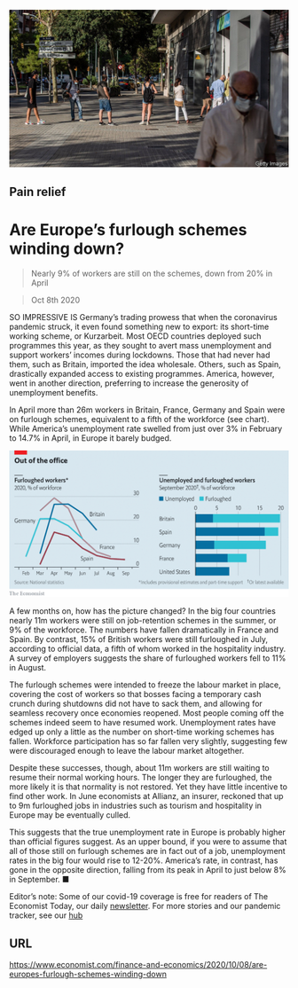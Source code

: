 ![](./images/20201010_FNP501.jpg)

## Pain relief

# Are Europe’s furlough schemes winding down?

> Nearly 9% of workers are still on the schemes, down from 20% in April

> Oct 8th 2020

SO IMPRESSIVE IS Germany’s trading prowess that when the coronavirus pandemic struck, it even found something new to export: its short-time working scheme, or Kurzarbeit. Most OECD countries deployed such programmes this year, as they sought to avert mass unemployment and support workers’ incomes during lockdowns. Those that had never had them, such as Britain, imported the idea wholesale. Others, such as Spain, drastically expanded access to existing programmes. America, however, went in another direction, preferring to increase the generosity of unemployment benefits.

In April more than 26m workers in Britain, France, Germany and Spain were on furlough schemes, equivalent to a fifth of the workforce (see chart). While America’s unemployment rate swelled from just over 3% in February to 14.7% in April, in Europe it barely budged.



![](./images/20201010_FNC060.png)

A few months on, how has the picture changed? In the big four countries nearly 11m workers were still on job-retention schemes in the summer, or 9% of the workforce. The numbers have fallen dramatically in France and Spain. By contrast, 15% of British workers were still furloughed in July, according to official data, a fifth of whom worked in the hospitality industry. A survey of employers suggests the share of furloughed workers fell to 11% in August.

The furlough schemes were intended to freeze the labour market in place, covering the cost of workers so that bosses facing a temporary cash crunch during shutdowns did not have to sack them, and allowing for seamless recovery once economies reopened. Most people coming off the schemes indeed seem to have resumed work. Unemployment rates have edged up only a little as the number on short-time working schemes has fallen. Workforce participation has so far fallen very slightly, suggesting few were discouraged enough to leave the labour market altogether.

Despite these successes, though, about 11m workers are still waiting to resume their normal working hours. The longer they are furloughed, the more likely it is that normality is not restored. Yet they have little incentive to find other work. In June economists at Allianz, an insurer, reckoned that up to 9m furloughed jobs in industries such as tourism and hospitality in Europe may be eventually culled.

This suggests that the true unemployment rate in Europe is probably higher than official figures suggest. As an upper bound, if you were to assume that all of those still on furlough schemes are in fact out of a job, unemployment rates in the big four would rise to 12-20%. America’s rate, in contrast, has gone in the opposite direction, falling from its peak in April to just below 8% in September. ■

Editor’s note: Some of our covid-19 coverage is free for readers of The Economist Today, our daily [newsletter](https://www.economist.com/https://my.economist.com/user#newsletter). For more stories and our pandemic tracker, see our [hub](https://www.economist.com//news/2020/03/11/the-economists-coverage-of-the-coronavirus)

## URL

https://www.economist.com/finance-and-economics/2020/10/08/are-europes-furlough-schemes-winding-down
